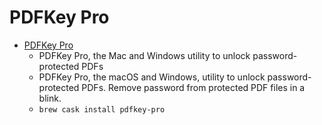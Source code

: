 # PDFKey Pro
- [PDFKey Pro](https://pdfkey.com/)
  -  PDFKey Pro, the Mac and Windows utility to unlock password-protected PDFs
  - PDFKey Pro, the macOS and Windows, utility to unlock password-protected PDFs. Remove password from protected PDF files in a blink.
  - `brew cask install pdfkey-pro`
